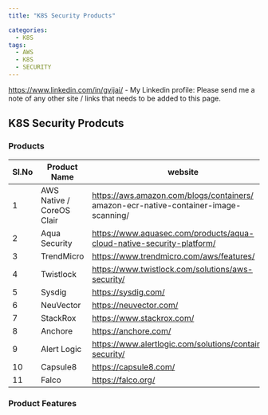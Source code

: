 ```yaml
---
title: "K8S Security Products"

categories:
  - K8S
tags:
  - AWS
  - K8S
  - SECURITY 
--- 
```

<https://www.linkedin.com/in/gvijai/> - My Linkedin profile:
Please send me a note of any other site / links that needs to be added to this page. 


## K8S Security Prodcuts 


### Products 


| Sl.No |  Product Name	     |           website |
|-------|--------|---------|
| 1 | AWS Native / CoreOS Clair	   |   https://aws.amazon.com/blogs/containers/ amazon-ecr-native-container-image-scanning/ |
| 2 | Aqua Security	|https://www.aquasec.com/products/aqua-cloud-native-security-platform/ |
| 3 | TrendMicro	| https://www.trendmicro.com/aws/features/ |
| 4 | Twistlock	| https://www.twistlock.com/solutions/aws-security/ | 
| 5 | Sysdig	| https://sysdig.com/ |
| 6 | NeuVector |	https://neuvector.com/ |
| 7 | StackRox |	https://www.stackrox.com/ |
| 8 | Anchore |	https://anchore.com/ |
| 9 | Alert Logic |	https://www.alertlogic.com/solutions/container-security/ |
| 10 | Capsule8 |	https://capsule8.com/ |
| 11 | Falco |	https://falco.org/ |

### Product Features 



